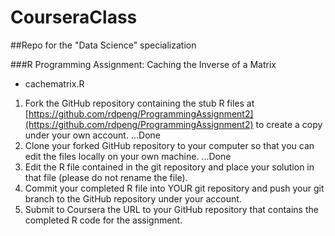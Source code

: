 CourseraClass
=============

##Repo for the "Data Science" specialization

###R Programming Assignment: Caching the Inverse of a Matrix
* cachematrix.R
1.  Fork the GitHub repository containing the stub R files at
    [https://github.com/rdpeng/ProgrammingAssignment2](https://github.com/rdpeng/ProgrammingAssignment2)
    to create a copy under your own account.
    ...Done
2.  Clone your forked GitHub repository to your computer so that you can
    edit the files locally on your own machine.
    ...Done
3.  Edit the R file contained in the git repository and place your
    solution in that file (please do not rename the file).
4.  Commit your completed R file into YOUR git repository and push your
    git branch to the GitHub repository under your account.
5.  Submit to Coursera the URL to your GitHub repository that contains
    the completed R code for the assignment.
